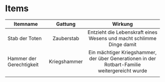 # Items

| Itemname       |  Gattung   |                               Wirkung                                |
| -------------- | :--------: | :------------------------------------------------------------------: |
| Stab der Toten | Zauberstab | Entzieht die Lebenskraft eines Wesens und macht schlimme Dinge damit |
| Hammer der Gerechtigkeit | Kriegshammer | Ein mächtiger Kriegshammer, der über Generationen in der Rotbart-Familie weitergereicht wurde |
|                |            |                                                                      |
